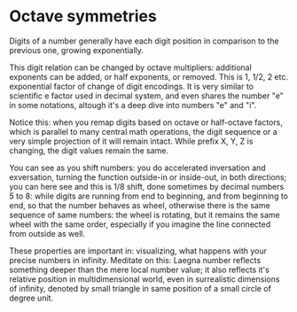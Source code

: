 # Octave symmetries

Digits of a number generally have each digit position in comparison to the previous one, growing exponentially.

This digit relation can be changed by octave multipliers: additional exponents can be added, or half exponents, or removed. This is 1, 1/2, 2 etc. exponential factor of change of digit encodings. It is very similar to scientific e factor used in decimal system, and even shares the number "e" in some notations, altough it's a deep dive into numbers "e" and "i".

Notice this: when you remap digits based on octave or half-octave factors, which is parallel to many central math operations, the digit sequence or a very simple projection of it will remain intact. While prefix X, Y, Z is changing, the digit values remain the same.

You can see as you shift numbers: you do accelerated inversation and exversation, turning the function outside-in or inside-out, in both directions; you can here see and this is 1/8 shift, done sometimes by decimal numbers 5 to 8: while digits are running from end to beginning, and from beginning to end, so that the number behaves as wheel, otherwise there is the same sequence of same numbers: the wheel is rotating, but it remains the same wheel with the same order, especially if you imagine the line connected from outside as well.

These properties are important in: visualizing, what happens with your precise numbers in infinity. Meditate on this: Laegna number reflects something deeper than the mere local number value; it also reflects it's relative position in multidimensional world, even in surrealistic dimensions of infinity, denoted by small triangle in same position of a small circle of degree unit.
